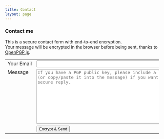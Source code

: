 ```yaml
---
title: Contact
layout: page
---
```



<script src="assets/openpgp.min.js" type="text/javascript"></script>
<script src="assets/contact-pgp.js" type="text/javascript"></script>


<h3>Contact me</h3>

<p>This is a secure contact form with end-to-end encryption.<br/>
Your message will be encrypted in the browser before being sent, thanks to <a href="https://openpgpjs.org" target="_blank">OpenPGP.js</a>.</p>

<form id="form" method="post" action="https://blog.mayel.space/_/contact-pgp/send_form.php">
	<table width="100%">
		<tr>
	  		<td valign="top">
	   			<label for="email">Your&nbsp;Email</label>
	 		</td>
	  		<td valign="top">
	   			<input type="text" name="email" style="width:100%; font-size:14px" required="true">
	  		</td>
	 	</tr>
		<tr>
			<td valign="top">
				<label for="message">Message</label>
			</td>
			<td valign="top">
				<textarea  id="message" name="message" style="height:180px; width:100%; min-width:450px; font-size:14px" required="true" placeholder="If you have a PGP public key, please include a link (or copy/paste it into the message) if you want a secure reply."></textarea>
		 </td>
		</tr>
		<tr>
		  	<td >
			</td>
			<td >
				<input type="submit" value="Encrypt & Send">
		  	</td>
		</tr>
	</table>
</form>
